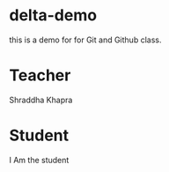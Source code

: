 # delta-demo
this is a demo for for Git and Github  class.

# Teacher
Shraddha Khapra

# Student 
I Am the student